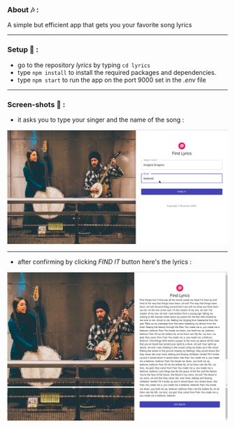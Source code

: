### About :notes: :

A simple but efficient app that gets you your favorite song lyrics

---

### Setup :flags: : 

- go to the repository _lyrics_ by typing ``` cd lyrics ```
- type ``` npm install ``` to install the required packages and dependencies.
- type ``` npm start ``` to run the app on the port 9000 set in the _.env_ file

---

### Screen-shots :movie_camera: : 

- it asks you to type your singer and the name of the song : 

![](readme_media/lyrics2.png)

---

- after confirming by clicking _FIND IT_ button here's the lyrics : 

![](readme_media/lyrics3.png)
![](readme_media/lyrics4.png)
